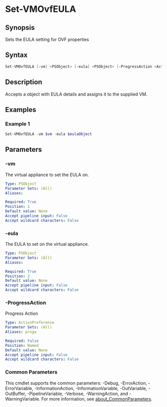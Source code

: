 # Set-VMOvfEULA

## Synopsis

Sets the EULA setting for OVF properties

## Syntax

```powershell
Set-VMOvfEULA [-vm] <PSObject> [-eula] <PSObject> [-ProgressAction <ActionPreference>] [<CommonParameters>]
```

## Description

Accepts a object with EULA details and assigns it to the supplied VM.

## Examples

### Example 1

```powershell
Set-VMOvfEULA -vm $vm -eula $eulaObject
```

## Parameters

### -vm

The virtual appliance to set the EULA on.

```yaml
Type: PSObject
Parameter Sets: (All)
Aliases:

Required: True
Position: 1
Default value: None
Accept pipeline input: False
Accept wildcard characters: False
```

### -eula

The EULA to set on the virtual appliance.

```yaml
Type: PSObject
Parameter Sets: (All)
Aliases:

Required: True
Position: 2
Default value: None
Accept pipeline input: False
Accept wildcard characters: False
```

### -ProgressAction

Progress Action

```yaml
Type: ActionPreference
Parameter Sets: (All)
Aliases: proga

Required: False
Position: Named
Default value: None
Accept pipeline input: False
Accept wildcard characters: False
```

### Common Parameters

This cmdlet supports the common parameters: -Debug, -ErrorAction, -ErrorVariable, -InformationAction, -InformationVariable, -OutVariable, -OutBuffer, -PipelineVariable, -Verbose, -WarningAction, and -WarningVariable. For more information, see [about_CommonParameters](http://go.microsoft.com/fwlink/?LinkID=113216).
